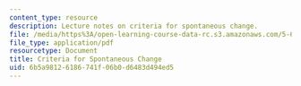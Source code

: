 ```yaml
---
content_type: resource
description: Lecture notes on criteria for spontaneous change.
file: /media/https%3A/open-learning-course-data-rc.s3.amazonaws.com/5-60-thermodynamics-kinetics-spring-2008/6b5a98126186741f06b0d6483d494ed5_lec_12.pdf
file_type: application/pdf
resourcetype: Document
title: Criteria for Spontaneous Change
uid: 6b5a9812-6186-741f-06b0-d6483d494ed5
---
```

